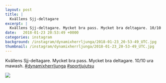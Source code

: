 ```yaml
---
layout: post
title: |
  Kvällens Sjj-deltagare
excerpt: |
  Kvällens Sjj-deltagare. Mycket bra pass. Mycket bra deltagare. 10/10 ura mawash.   
date:   2018-01-23 20:53:49 +0000
categories: instagram
background: /instagram/dynamixherrljunga/2018-01-23_20-53-49_UTC.jpg
thumbnail: /instagram/dynamixherrljunga/2018-01-23_20-53-49_UTC.jpg
---
```

Kvällens Sjj-deltagare. Mycket bra pass. Mycket bra deltagare. 10/10 ura mawash.  [#dynamixherrljunga](https://www.instagram.com/explore/tags/dynamixherrljunga/) [#sportjujutsu](https://www.instagram.com/explore/tags/sportjujutsu/)



<img src='/www-dynamix-herrljunga/instagram/dynamixherrljunga/2018-01-23_20-53-49_UTC.jpg' class='img-fluid' />

